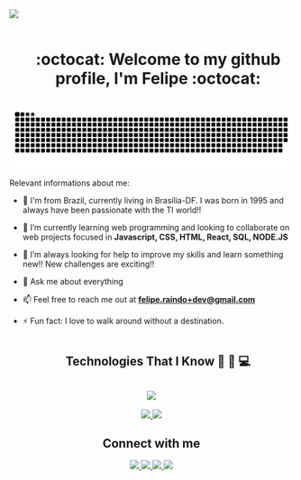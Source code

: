<img src="https://user-images.githubusercontent.com/73097560/115834477-dbab4500-a447-11eb-908a-139a6edaec5c.gif">

<div id="user-content-toc">
  <ul align="center">
    <summary>
      <h1 style="display: inline-block"> :octocat: Welcome to my github profile, I'm Felipe :octocat: </h1>
    </summary>
  </ul>
</div>

<div align="center">
  <img  src="https://github.com/1999AZZAR/1999AZZAR/blob/main/resources/img/grid-snake.svg" alt="snake" />
</div>


Relevant informations about me:

- 🌱 I'm from Brazil, currently living in Brasília-DF. I was born in 1995 and always have been passionate with the TI world!!

- 👯 I’m currently learning web programming and looking to collaborate on web projects focused in **Javascript, CSS, HTML, React, SQL, NODE.JS**

- 🤔 I’m always looking for help to improve my skills and learn something new!! New challenges are exciting!!

- 💬 Ask me about everything

- 📫 Feel free to reach me out at **felipe.raindo+dev@gmail.com**

- ⚡ Fun fact: I love to walk around without a destination.


<div id="user-content-toc">
  <ul align="center">
    <summary><h2 style="display: inline-block">Technologies That I Know 👨 🏻‍ 💻</h2></summary>
  </ul>
</div>

<p align="center">
  <a href="https://skillicons.dev">
    <img src="https://skillicons.dev/icons?i=linux,bash,git,github,vscode,html,css,bootstrap,js,react,redux,jest,docker,mysql,nodejs,regex,stackoverflow&perline=14" />
  </a>
</p>

<div align="center">
  <a href="https://github.com/feliperaindo">
    <img height="180em" src="https://github-readme-stats.vercel.app/api?username=feliperaindo&show_icons=true&theme=dark&include_all_commits=true&count_private=true" />
    <img height="180em" src="https://github-readme-stats.vercel.app/api/top-langs/?username=feliperaindo&layout=compact&langs_count=7&theme=dark" />
  </a>
</div>



<h2 align ="center"> Connect with me </h2>
  
<div align ="center">
  <a href="https://www.linkedin.com/in/feliperaindo/" target="_blank">
    <img src="https://img.shields.io/badge/linkedin-%230077B5.svg?&style=for-the-badge&logo=linkedin&logoColor=white" target="_blank">
  </a>
  <a href="https://stackoverflow.com/users/20134282/feliperaindo" target="_blank">
   <img src="https://img.shields.io/badge/stack%20overflow-FE7A16?logo=stack-overflow&logoColor=white&style=for-the-badge" target="_blank">
  </a>
  <a href="https://www.instagram.com/feliperaindo/" target="_blank">
    <img src="https://img.shields.io/badge/instagram-cd486b?logo=instagram&logoColor=white&style=for-the-badge" target="_blank">
  </a> 
  <a href = "mailto:felipe.raindo+dev@gmail.com">
    <img src="https://img.shields.io/badge/-Gmail-%23333?style=for-the-badge&logo=gmail&logoColor=white" target="_blank">
  </a>
</div>
